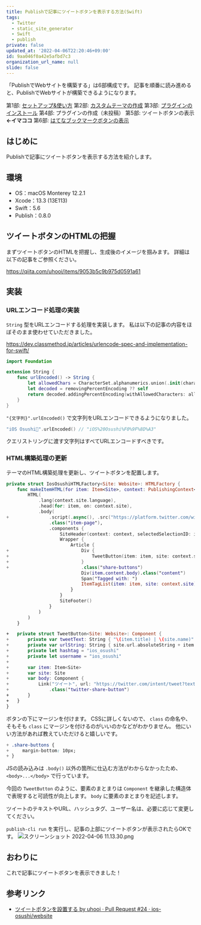 ```yaml
---
title: Publishで記事にツイートボタンを表示する方法(Swift)
tags:
  - Twitter
  - static_site_generator
  - Swift
  - publish
private: false
updated_at: '2022-04-06T22:20:46+09:00'
id: 9aa046f0a42e5afbd7c3
organization_url_name: null
slide: false
---
```

「PublishでWebサイトを構築する」は6部構成です。
記事を順番に読み進めると、PublishでWebサイトが構築できるようになります。

第1部: [セットアップ&使い方](https://qiita.com/uhooi/items/57e040df2f4aa7f62d89)
第2部: [カスタムテーマの作成](https://qiita.com/uhooi/items/111d4439273775586149)
第3部: [プラグインのインストール](https://qiita.com/uhooi/items/bf0ff67d687b53a11c5b)
第4部: プラグインの作成（未投稿）
第5部: ツイートボタンの表示　__←イマココ__
第6部: [はてなブックマークボタンの表示](https://qiita.com/uhooi/items/40cb71ac3aca57853544)

## はじめに

Publishで記事にツイートボタンを表示する方法を紹介します。

## 環境

- OS：macOS Monterey 12.2.1
- Xcode：13.3 (13E113)
- Swift：5.6
- Publish：0.8.0

## ツイートボタンのHTMLの把握

まずツイートボタンのHTMLを把握し、生成後のイメージを掴みます。
詳細は以下の記事をご参照ください。

https://qiita.com/uhooi/items/9053b5c9b975d0591a61

## 実装

### URLエンコード処理の実装

`String` 型をURLエンコードする処理を実装します。
私は以下の記事の内容をほぼそのまま使わせていただきました。

https://dev.classmethod.jp/articles/urlencode-spec-and-implementation-for-swift/

```swift:String+URL.swift
import Foundation

extension String {
    func urlEncoded() -> String {
        let allowedChars = CharacterSet.alphanumerics.union(.init(charactersIn: "/?-._~"))
        let decoded = removingPercentEncoding ?? self
        return decoded.addingPercentEncoding(withAllowedCharacters: allowedChars) ?? decoded
    }
}
```

`"{文字列}".urlEncoded()` で文字列をURLエンコードできるようになりました。

```swift
"iOS Osushi🍣".urlEncoded() // "iOS%20Osushi%F0%9F%8D%A3"
```

クエリストリングに渡す文字列はすべてURLエンコードすべきです。

### HTML構築処理の更新

テーマのHTML構築処理を更新し、ツイートボタンを配置します。

```diff_swift:Theme+IosOsushi.swift
private struct IosOsushiHTMLFactory<Site: Website>: HTMLFactory {
    func makeItemHTML(for item: Item<Site>, context: PublishingContext<Site>) throws -> HTML {
        HTML(
            .lang(context.site.language),
            .head(for: item, on: context.site),
            .body(
+               .script(.async(), .src("https://platform.twitter.com/widgets.js")),
                .class("item-page"),
                .components {
                    SiteHeader(context: context, selectedSelectionID: item.sectionID)
                    Wrapper {
                        Article {
+                           Div {
+                               TweetButton(item: item, site: context.site)
+                           }
+                           .class("share-buttons")
                            Div(item.content.body).class("content")
                            Span("Tagged with: ")
                            ItemTagList(item: item, site: context.site)
                        }
                    }
                    SiteFooter()
                }
            )
        )
    }

+   private struct TweetButton<Site: Website>: Component {
+       private var tweetText: String { "\(item.title) | \(site.name)" }
+       private var urlString: String { site.url.absoluteString + item.path.absoluteString }
+       private let hashtag = "ios_osushi"
+       private let username = "ios_osushi"
+
+       var item: Item<Site>
+       var site: Site
+       var body: Component {
+           Link("ツイート", url: "https://twitter.com/intent/tweet?text=\(tweetText.urlEncoded())&url=\(urlString.urlEncoded())&hashtags=\(hashtag.urlEncoded())&via=\(username.urlEncoded())")
+               .class("twitter-share-button")
+       }
+   }
}
```

ボタンの下にマージンを付けます。
CSSに詳しくないので、 `class` の命名や、そもそも `class` にマージンを付けるのがいいのかなどがわかりません。
他にいい方法があれば教えていただけると嬉しいです。

```diff_css:styles.css
+ .share-buttons {
+     margin-bottom: 10px;
+ }
```

JSの読み込みは `.body()` 以外の箇所に仕込む方法がわからなかったため、 `<body>...</body>` で行っています。

今回の `TweetButton` のように、要素のまとまりは `Component` を継承した構造体で表現すると可読性が向上します。
`body` に要素のまとまりを記述します。

ツイートのテキストやURL、ハッシュタグ、ユーザー名は、必要に応じて変更してください。

`publish-cli run` を実行し、記事の上部にツイートボタンが表示されたらOKです。
![スクリーンショット 2022-04-06 11.13.30.png](https://qiita-image-store.s3.ap-northeast-1.amazonaws.com/0/138245/b4143d27-a4ba-0934-dec6-cf48bc4875d8.png)

## おわりに

これで記事にツイートボタンを表示できました！

## 参考リンク

- [ツイートボタンを設置する by uhooi · Pull Request #24 · ios-osushi/website](https://github.com/ios-osushi/website/pull/24)
